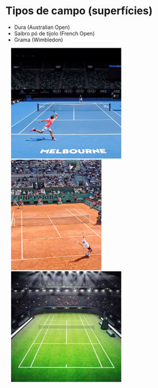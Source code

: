 # Tipos de campo (superfícies)

- Dura (Australian Open)
- Saibro pó de tijolo (French Open)
- Grama (Wimbledon)

<p>
  <img height="300px" src="https://raw.githubusercontent.com/ch-m-mueller/apresentacao-tenis/refs/heads/main/source/content/tenis/img/campo-dura.jpg" alt="Dura (Australian Open)" hspace="15px" />
  <img  height="300px" src="https://raw.githubusercontent.com/ch-m-mueller/apresentacao-tenis/refs/heads/main/source/content/tenis/img/campo-saibro.jpg" alt="Saibro pó de tijolo (French Open)" hspace="15px" />

  <img  height="300px" src="https://raw.githubusercontent.com/ch-m-mueller/apresentacao-tenis/refs/heads/main/source/content/tenis/img/campo-grama.jpg" alt="Grama (Wimbledon)" hspace="15px" />
  
</p>







<!--<p>
  
  <figure>
    <img src="img/campo-dura.jpg" alt="Dura (Australian Open)" hspace="15px" />
    <figcaption>Dura (Australian Open)</figcaption>
  </figure>


  <figure>
    <img src="img/campo-saibro.jpg" alt="Saibro pó de tijolo (French Open)" hspace="15px" />
    <figcaption>Saibro pó de tijolo (French Opeen)</figcaption>
  </figure>
  
</p>-->
